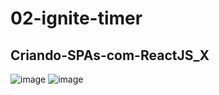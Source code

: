 # 02-ignite-timer
## Criando-SPAs-com-ReactJS_X


![image](https://github.com/user-attachments/assets/1d88c89a-c5ba-403b-bcb6-d290b7d5cafd)
![image](https://github.com/user-attachments/assets/998443c5-73ca-4266-a26b-6a3f53577d37)

